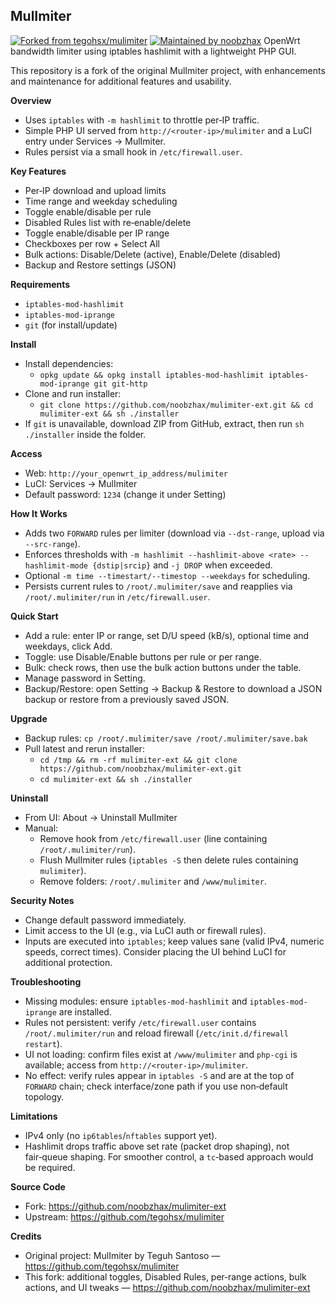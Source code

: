 ## MulImiter
[![Forked from tegohsx/mulimiter](https://img.shields.io/badge/forked%20from-tegohsx%2Fmulimiter-blue?logo=github)](https://github.com/tegohsx/mulimiter)
[![Maintained by noobzhax](https://img.shields.io/badge/maintained%20by-noobzhax-success?logo=github)](https://github.com/noobzhax/mulimiter-ext)
OpenWrt bandwidth limiter using iptables hashlimit with a lightweight PHP GUI.

This repository is a fork of the original MulImiter project, with enhancements and maintenance for additional features and usability.

**Overview**
- Uses `iptables` with `-m hashlimit` to throttle per‑IP traffic.
- Simple PHP UI served from `http://<router-ip>/mulimiter` and a LuCI entry under Services → MulImiter.
- Rules persist via a small hook in `/etc/firewall.user`.

**Key Features**
- Per‑IP download and upload limits
- Time range and weekday scheduling
- Toggle enable/disable per rule
- Disabled Rules list with re‑enable/delete
- Toggle enable/disable per IP range
- Checkboxes per row + Select All
- Bulk actions: Disable/Delete (active), Enable/Delete (disabled)
 - Backup and Restore settings (JSON)

**Requirements**
- `iptables-mod-hashlimit`
- `iptables-mod-iprange`
- `git` (for install/update)

**Install**
- Install dependencies:
  - `opkg update && opkg install iptables-mod-hashlimit iptables-mod-iprange git git-http`
- Clone and run installer:
  - `git clone https://github.com/noobzhax/mulimiter-ext.git && cd mulimiter-ext && sh ./installer`
- If `git` is unavailable, download ZIP from GitHub, extract, then run `sh ./installer` inside the folder.

**Access**
- Web: `http://your_openwrt_ip_address/mulimiter`
- LuCI: Services → MulImiter
- Default password: `1234` (change it under Setting)

**How It Works**
- Adds two `FORWARD` rules per limiter (download via `--dst-range`, upload via `--src-range`).
- Enforces thresholds with `-m hashlimit --hashlimit-above <rate> --hashlimit-mode {dstip|srcip}` and `-j DROP` when exceeded.
- Optional `-m time --timestart/--timestop --weekdays` for scheduling.
- Persists current rules to `/root/.mulimiter/save` and reapplies via `/root/.mulimiter/run` in `/etc/firewall.user`.

**Quick Start**
- Add a rule: enter IP or range, set D/U speed (kB/s), optional time and weekdays, click Add.
- Toggle: use Disable/Enable buttons per rule or per range.
- Bulk: check rows, then use the bulk action buttons under the table.
- Manage password in Setting.
 - Backup/Restore: open Setting → Backup & Restore to download a JSON backup or restore from a previously saved JSON.

**Upgrade**
- Backup rules: `cp /root/.mulimiter/save /root/.mulimiter/save.bak`
- Pull latest and rerun installer:
  - `cd /tmp && rm -rf mulimiter-ext && git clone https://github.com/noobzhax/mulimiter-ext.git`
  - `cd mulimiter-ext && sh ./installer`

**Uninstall**
- From UI: About → Uninstall MulImiter
- Manual:
  - Remove hook from `/etc/firewall.user` (line containing `/root/.mulimiter/run`).
  - Flush MulImiter rules (`iptables -S` then delete rules containing `mulimiter`).
  - Remove folders: `/root/.mulimiter` and `/www/mulimiter`.

**Security Notes**
- Change default password immediately.
- Limit access to the UI (e.g., via LuCI auth or firewall rules).
- Inputs are executed into `iptables`; keep values sane (valid IPv4, numeric speeds, correct times). Consider placing the UI behind LuCI for additional protection.

**Troubleshooting**
- Missing modules: ensure `iptables-mod-hashlimit` and `iptables-mod-iprange` are installed.
- Rules not persistent: verify `/etc/firewall.user` contains `/root/.mulimiter/run` and reload firewall (`/etc/init.d/firewall restart`).
- UI not loading: confirm files exist at `/www/mulimiter` and `php-cgi` is available; access from `http://<router-ip>/mulimiter`.
- No effect: verify rules appear in `iptables -S` and are at the top of `FORWARD` chain; check interface/zone path if you use non‑default topology.

**Limitations**
- IPv4 only (no `ip6tables`/`nftables` support yet).
- Hashlimit drops traffic above set rate (packet drop shaping), not fair‑queue shaping. For smoother control, a `tc`‑based approach would be required.

**Source Code**
- Fork: https://github.com/noobzhax/mulimiter-ext
- Upstream: https://github.com/tegohsx/mulimiter

**Credits**
- Original project: MulImiter by Teguh Santoso — https://github.com/tegohsx/mulimiter
- This fork: additional toggles, Disabled Rules, per‑range actions, bulk actions, and UI tweaks — https://github.com/noobzhax/mulimiter-ext
